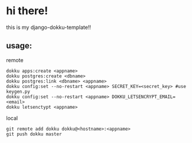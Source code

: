 # hi there!

this is my django-dokku-template!!

## usage:

remote

    dokku apps:create <appname>
    dokku postgres:create <dbname>
    dokku postgres:link <dbname> <appname>
    dokku config:set --no-restart <appname> SECRET_KEY=<secret_key> #use keygen.py
    dokku config:set --no-restart <appname> DOKKU_LETSENCRYPT_EMAIL=<email>
    dokku letsenctypt <appname>

local

    git remote add dokku dokku@<hostname>:<appname>
    git push dokku master
